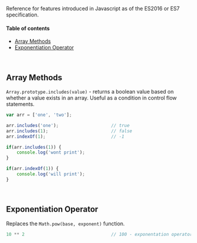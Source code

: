 Reference for features introduced in Javascript as of the ES2016 or ES7 specification.

#### Table of contents

* [Array Methods](#array-methods)
* [Exponentiation Operator](#exponentiation-operator)

&nbsp;
## Array Methods

`Array.prototype.includes(value)` - returns a boolean value based on whether a value exists in an array. Useful as a condition in control flow statements.

``` javascript
var arr = ['one', 'two'];

arr.includes('one');                    // true
arr.includes(1);                        // false
arr.indexOf(1);                         // -1

if(arr.includes(1)) {
    console.log('wont print');    
}

if(arr.indexOf(1)) {
    console.log('will print');    
}
```

&nbsp;
## Exponentiation Operator
Replaces the `Math.pow(base, exponent)` function.
``` javascript
10 ** 2                                 // 100 - exponentation operator
```